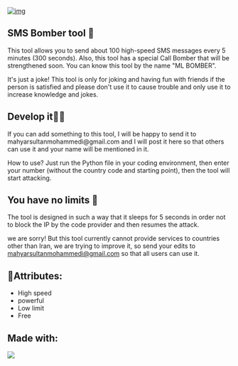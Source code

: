 <a href="https://uupload.ir/" target="_blank"><img src="https://s2.uupload.ir/files/negar_۲۰۲۳۰۳۱۶_۱۶۳۰۰۶_4qx1.png" border="0" alt="img " /></a>
<p>
   <h2>SMS Bomber tool 🎯 </h2>
  This tool allows you to send about 100 high-speed SMS messages every 5 minutes (300 seconds). Also, this tool has a special Call Bomber that will be strengthened soon. You can know this tool by the name "ML BOMBER".

 It's just a joke! This tool is only for joking and having fun with friends if the person is satisfied and please don't use it to cause trouble and only use it to increase knowledge and jokes.

<h2> Develop it👌🏼</h2> 
If you can add something to this tool, I will be happy to send it to mahyarsultanmohammedi@gmail.com and I will post it here so that others can use it and your name will be mentioned in it.

 How to use? Just run the Python file in your coding environment, then enter your number (without the country code and starting point), then the tool will start attacking.

 <h2>You have no limits 🧨</h2>
 The tool is designed in such a way that it sleeps for 5 seconds in order not to block the IP by the code provider and then resumes the attack.

 we are sorry!  But this tool currently cannot provide services to countries other than Iran, we are trying to improve it, so send your edits to mahyarsultanmohammedi@gmail.com so that all users can use it.
</p>

<h2>🔸️Attributes:</h2>
<ul>
  <li>High speed</li>
  <li>powerful</li>
  <li>Low limit</li>
  <li>Free</li>
</ul>

<h2>Made with:</h2>
<img src="https://img.shields.io/badge/python-3-f39f37">
